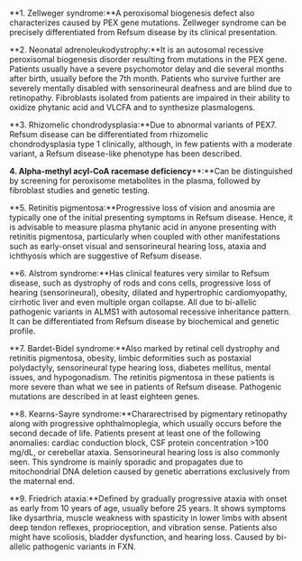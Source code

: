 **1. Zellweger syndrome:**A peroxisomal biogenesis defect also characterizes caused by PEX gene mutations. Zellweger syndrome can be precisely differentiated from Refsum disease by its clinical presentation.

**2. Neonatal adrenoleukodystrophy:**It is an autosomal recessive peroxisomal biogenesis disorder resulting from mutations in the PEX gene. Patients usually have a severe psychomotor delay and die several months after birth, usually before the 7th month. Patients who survive further are severely mentally disabled with sensorineural deafness and are blind due to retinopathy. Fibroblasts isolated from patients are impaired in their ability to oxidize phytanic acid and VLCFA and to synthesize plasmalogens.

**3. Rhizomelic chondrodysplasia:**Due to abnormal variants of PEX7. Refsum disease can be differentiated from rhizomelic chondrodysplasia type 1 clinically, although, in few patients with a moderate variant, a Refsum disease-like phenotype has been described.

**4. Alpha-methyl acyl-CoA racemase deficiency****:**Can be distinguished by screening for peroxisome metabolites in the plasma, followed by fibroblast studies and genetic testing.

**5. Retinitis pigmentosa:**Progressive loss of vision and anosmia are typically one of the initial presenting symptoms in Refsum disease. Hence, it is advisable to measure plasma phytanic acid in anyone presenting with retinitis pigmentosa, particularly when coupled with other manifestations such as early-onset visual and sensorineural hearing loss, ataxia and ichthyosis which are suggestive of Refsum disease.

**6. Alstrom syndrome:**Has clinical features very similar to Refsum disease, such as dystrophy of rods and cons cells, progressive loss of hearing (sensorineural), obesity, dilated and hypertrophic cardiomyopathy, cirrhotic liver and even multiple organ collapse. All due to bi-allelic pathogenic variants in ALMS1 with autosomal recessive inheritance pattern. It can be differentiated from Refsum disease by biochemical and genetic profile.

**7. Bardet-Bidel syndrome:**Also marked by retinal cell dystrophy and retinitis pigmentosa, obesity, limbic deformities such as postaxial polydactyly, sensorineural type hearing loss, diabetes mellitus, mental issues, and hypogonadism. The retinitis pigmentosa in these patients is more severe than what we see in patients of Refsum disease. Pathogenic mutations are described in at least eighteen genes.

**8. Kearns-Sayre syndrome:**Chararectrised by pigmentary retinopathy along with progressive ophthalmoplegia, which usually occurs before the second decade of life. Patients present at least one of the following anomalies: cardiac conduction block, CSF protein concentration >100 mg/dL, or cerebellar ataxia. Sensorineural hearing loss is also commonly seen. This syndrome is mainly sporadic and propagates due to mitochondrial DNA deletion caused by genetic aberrations exclusively from the maternal end.

**9. Friedrich ataxia:**Defined by gradually progressive ataxia with onset as early from 10 years of age, usually before 25 years. It shows symptoms like dysarthria, muscle weakness with spasticity in lower limbs with absent deep tendon reflexes, proprioception, and vibration sense. Patients also might have scoliosis, bladder dysfunction, and hearing loss. Caused by bi-allelic pathogenic variants in FXN.